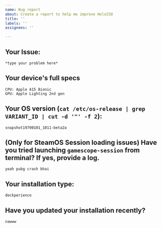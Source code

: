 ```yaml
---
name: Bug report
about: Create a report to help me improve HoloISO
title: ''
labels: ''
assignees: ''

---
```


## Your Issue:
```
*type your problem here*
```

## Your device's full specs
```
CPU: Apple A15 Bionic
GPU: Apple Lighting 2nd gen
```

## Your OS version (`cat /etc/os-release | grep VARIANT_ID | cut -d '"' -f 2`):
```
snapshot19700101_1011-beta2a
```

## (Only for SteamOS Session loading issues) Have you tried launching `gamescope-session` from terminal? If yes, provide a log.
```
yeah pubg crash bhai
```

## Your installation type:
```
deckperience
```

## Have you updated your installation recently?
```
nawww
```
